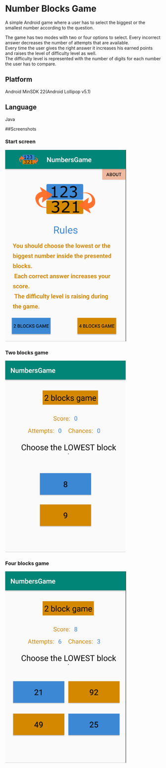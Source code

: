 # Number Blocks Game
A simple Android game where a user has to select the biggest or the smallest number according to the question.

The game has two modes with two or four options to select. Every incorrect answer decreases the number of attempts that are available.\
Every time the user gives the right answer it increases his earned points and raises the level of difficulty level as well.\
The difficulty level is represented with the number of digits for each number the user has to compare.

## Platform
Android MinSDK 22(Android Lollipop v5.1)
 
## Language
Java

##Screenshots

### Start screen
![](Graphics/Images/start_screen.png)

### Two blocks game
![](Graphics/Images/2blocks_screen.png)

### Four blocks game
![](Graphics/Images/4blocks_screen.png)
